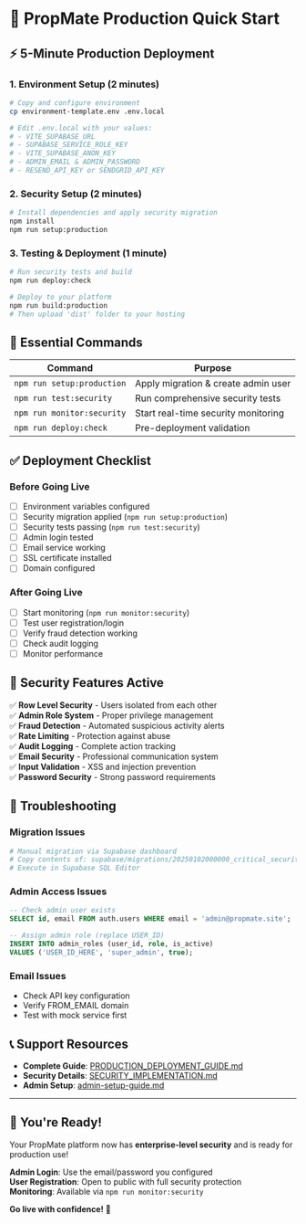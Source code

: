 # 🚀 PropMate Production Quick Start

## ⚡ 5-Minute Production Deployment

### 1. Environment Setup (2 minutes)
```bash
# Copy and configure environment
cp environment-template.env .env.local

# Edit .env.local with your values:
# - VITE_SUPABASE_URL
# - SUPABASE_SERVICE_ROLE_KEY  
# - VITE_SUPABASE_ANON_KEY
# - ADMIN_EMAIL & ADMIN_PASSWORD
# - RESEND_API_KEY or SENDGRID_API_KEY
```

### 2. Security Setup (2 minutes)
```bash
# Install dependencies and apply security migration
npm install
npm run setup:production
```

### 3. Testing & Deployment (1 minute)
```bash
# Run security tests and build
npm run deploy:check

# Deploy to your platform
npm run build:production
# Then upload 'dist' folder to your hosting
```

## 🎯 Essential Commands

| Command | Purpose |
|---------|---------|
| `npm run setup:production` | Apply migration & create admin user |
| `npm run test:security` | Run comprehensive security tests |
| `npm run monitor:security` | Start real-time security monitoring |
| `npm run deploy:check` | Pre-deployment validation |

## ✅ Deployment Checklist

### Before Going Live
- [ ] Environment variables configured
- [ ] Security migration applied (`npm run setup:production`)
- [ ] Security tests passing (`npm run test:security`)
- [ ] Admin login tested
- [ ] Email service working
- [ ] SSL certificate installed
- [ ] Domain configured

### After Going Live
- [ ] Start monitoring (`npm run monitor:security`)
- [ ] Test user registration/login
- [ ] Verify fraud detection working
- [ ] Check audit logging
- [ ] Monitor performance

## 🚨 Security Features Active

✅ **Row Level Security** - Users isolated from each other  
✅ **Admin Role System** - Proper privilege management  
✅ **Fraud Detection** - Automated suspicious activity alerts  
✅ **Rate Limiting** - Protection against abuse  
✅ **Audit Logging** - Complete action tracking  
✅ **Email Security** - Professional communication system  
✅ **Input Validation** - XSS and injection prevention  
✅ **Password Security** - Strong password requirements  

## 🔧 Troubleshooting

### Migration Issues
```bash
# Manual migration via Supabase dashboard
# Copy contents of: supabase/migrations/20250102000000_critical_security_fixes.sql
# Execute in Supabase SQL Editor
```

### Admin Access Issues
```sql
-- Check admin user exists
SELECT id, email FROM auth.users WHERE email = 'admin@propmate.site';

-- Assign admin role (replace USER_ID)
INSERT INTO admin_roles (user_id, role, is_active) 
VALUES ('USER_ID_HERE', 'super_admin', true);
```

### Email Issues
- Check API key configuration
- Verify FROM_EMAIL domain
- Test with mock service first

## 📞 Support Resources

- **Complete Guide**: [PRODUCTION_DEPLOYMENT_GUIDE.md](PRODUCTION_DEPLOYMENT_GUIDE.md)
- **Security Details**: [SECURITY_IMPLEMENTATION.md](SECURITY_IMPLEMENTATION.md)
- **Admin Setup**: [admin-setup-guide.md](admin-setup-guide.md)

---

## 🎉 You're Ready!

Your PropMate platform now has **enterprise-level security** and is ready for production use!

**Admin Login**: Use the email/password you configured  
**User Registration**: Open to public with full security protection  
**Monitoring**: Available via `npm run monitor:security`  

**Go live with confidence!** 🚀